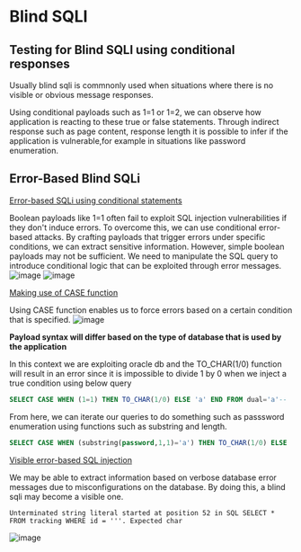 # Blind SQLI

## Testing for Blind SQLI using conditional responses

Usually blind sqli is commnonly used when situations where there is no visible or obvious message responses.

Using conditional payloads such as 1=1 or 1=2, we can observe how application is reacting to these true or false statements. Through indirect response such as page content, response length it is possible to infer if the application is vulnerable,for example in situations like password enumeration.

## Error-Based Blind SQLi

<ins> Error-based SQLi using conditional statements</ins>

Boolean payloads like 1=1 often fail to exploit SQL injection vulnerabilities if they don't induce errors. To overcome this, we can use conditional error-based attacks. By crafting payloads that trigger errors under specific conditions, we can extract sensitive information. 
However, simple boolean payloads may not be sufficient. We need to manipulate the SQL query to introduce conditional logic that can be exploited through error messages.
![image](https://github.com/user-attachments/assets/31e6a936-f68a-4a8d-9951-f87e535480c0)
![image](https://github.com/user-attachments/assets/cbd00e7c-5d10-46ce-bb77-6cc65c5a8905)

<ins>Making use of CASE function</ins>

Using CASE function enables us to force errors based on a certain condition that is specified.
![image](https://github.com/user-attachments/assets/2edf82d3-5982-422e-8111-3f5fa178e269)

**Payload syntax will differ based on the type of database that is used by the application**

In this context we are exploiting oracle db and the TO_CHAR(1/0) function will result in an error since it is impossible to divide 1 by 0 when we inject a true condition using below  query

```sql
SELECT CASE WHEN (1=1) THEN TO_CHAR(1/0) ELSE 'a' END FROM dual='a'--
```

From here, we can iterate our queries to do something such as passsword enumeration using functions such as substring and length.

```sql
SELECT CASE WHEN (substring(password,1,1)='a') THEN TO_CHAR(1/0) ELSE 'a' END FROM users WHERE username='administrator'='a'--
```


<ins>Visible error-based SQL injection</ins>

We may be able to extract information based on verbose database error messages due to misconfigurations on the database. By doing this, a blind sqli may become a visible one.

```
Unterminated string literal started at position 52 in SQL SELECT * FROM tracking WHERE id = '''. Expected char
```

![image](https://github.com/user-attachments/assets/12e1048e-16ce-4903-a4a2-d3f11c770d56)
